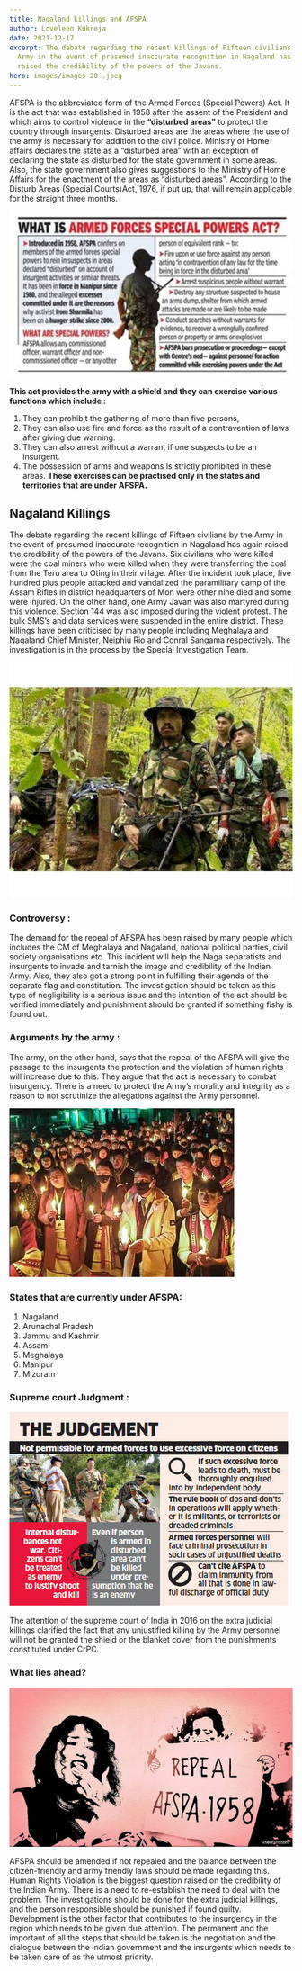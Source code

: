 ```yaml
---
title: Nagaland killings and AFSPA
author: Loveleen Kukreja
date: 2021-12-17
excerpt: The debate regarding the recent killings of Fifteen civilians by the
  Army in the event of presumed inaccurate recognition in Nagaland has again
  raised the credibility of the powers of the Javans.
hero: images/images-20-.jpeg
---
```

AFSPA is the abbreviated form of the Armed Forces (Special Powers) Act. It is the act that was established in 1958 after the assent of the President and which aims to control violence in the **“disturbed areas”** to protect the country through insurgents. Disturbed areas are the areas where the use of the army is necessary for addition to the civil police. Ministry of Home affairs declares the state as a “disturbed area” with an exception of declaring the state as disturbed for the state government in some areas. Also, the state government also gives suggestions to the Ministry of Home Affairs for the enactment of the areas as “disturbed areas”. According to the Disturb Areas (Special Courts)Act, 1976, if put up, that will remain applicable for the straight three months. 

![](images/13a2f6fb-4b46-4a14-aee2-adeedfdff013.jfif)


**This act provides the army with a shield and they can exercise various functions which include :**
1. They can prohibit the gathering of more than five persons, 
2. They can also use fire and force as the result of a contravention of laws after giving due warning. 
3. They can also arrest without a warrant if one suspects to be an insurgent.
4. The possession of arms and weapons is strictly prohibited in these areas.
**These exercises can be practised only in the states and territories that are under AFSPA.**

## Nagaland Killings

The debate regarding the recent killings of Fifteen civilians by the Army in the event of presumed inaccurate recognition in Nagaland has again raised the credibility of the powers of the Javans. Six civilians who were killed were the coal miners who were killed when they were transferring the coal from the Teru area to Oting in their village. After the incident took place, five hundred plus people attacked and vandalized the paramilitary camp of the Assam Rifles in district headquarters of Mon were other nine died and some were injured. On the other hand, one Army Javan was also martyred during this violence. Section 144 was also imposed during the violent protest. The bulk SMS’s and data services were suspended in the entire district. These killings have been criticised by many people including Meghalaya and Nagaland Chief Minister, Neiphiu Rio and Conral Sangama respectively. The investigation is in the process by the Special Investigation Team.


![](images/0ae00b98-1725-4afb-a4fb-cb5b8893dfd7.jfif)

### **Controversy :**


The demand for the repeal of AFSPA has been raised by many people which includes the CM of Meghalaya and Nagaland, national political parties, civil society organisations etc. This incident will help the Naga separatists and insurgents to invade and tarnish the image and credibility of the Indian Army. Also, they also got a strong point in fulfilling their agenda of the separate flag and constitution. The investigation should be taken as this type of negligibility is a serious issue and the intention of the act should be verified immediately and punishment should be granted if something fishy is found out.


### **Arguments by the army :**


The army, on the other hand, says that the repeal of the AFSPA will give the passage to the insurgents the protection and the violation of human rights will increase due to this. They argue that the act is necessary to combat insurgency. There is a need to protect the Army’s morality and integrity as a reason to not scrutinize the allegations against the Army personnel.


![](images/016163be-c475-4434-a1bf-eac34f951986.jfif)

### **States that are currently under AFSPA:**


1. Nagaland 
2. Arunachal Pradesh
3. Jammu and Kashmir 
4. Assam
5. Meghalaya
6. Manipur
7. Mizoram


### **Supreme court Judgment :**


![](images/3c9e1711-7627-46dc-b6df-53aa71054263.jfif)

The attention of the supreme court of India in 2016 on the extra judicial killings clarified the fact that any unjustified killing by the Army personnel will not be granted the shield or the blanket cover from the punishments constituted under CrPC.


### **What lies ahead?**

![](images/c99a509b-478e-4b1f-b8d0-cb0a435a2918.jfif)

AFSPA should be amended if not repealed and the balance between the citizen-friendly and army friendly laws should be made regarding this.
Human Rights Violation is the biggest question raised on the credibility of the Indian Army. There is a need to re-establish the need to deal with the problem.
  The investigations should be done for the extra judicial killings, and the person responsible should be punished if found guilty.
Development is the other factor that contributes to the insurgency in the region which needs to be given due attention.
The permanent and the important of all the steps that should be taken is the negotiation and the dialogue between the Indian government and the insurgents which needs to be taken care of as the utmost priority.
